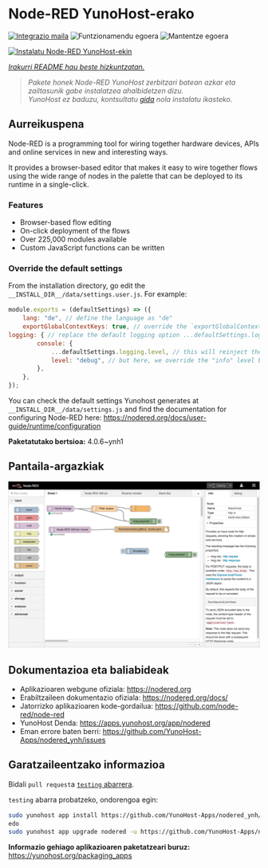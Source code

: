 <!--
Ohart ongi: README hau automatikoki sortu da <https://github.com/YunoHost/apps/tree/master/tools/readme_generator>ri esker
EZ editatu eskuz.
-->

# Node-RED YunoHost-erako

[![Integrazio maila](https://apps.yunohost.org/badge/integration/nodered)](https://ci-apps.yunohost.org/ci/apps/nodered/)
![Funtzionamendu egoera](https://apps.yunohost.org/badge/state/nodered)
![Mantentze egoera](https://apps.yunohost.org/badge/maintained/nodered)

[![Instalatu Node-RED YunoHost-ekin](https://install-app.yunohost.org/install-with-yunohost.svg)](https://install-app.yunohost.org/?app=nodered)

*[Irakurri README hau beste hizkuntzatan.](./ALL_README.md)*

> *Pakete honek Node-RED YunoHost zerbitzari batean azkar eta zailtasunik gabe instalatzea ahalbidetzen dizu.*  
> *YunoHost ez baduzu, kontsultatu [gida](https://yunohost.org/install) nola instalatu ikasteko.*

## Aurreikuspena

Node-RED is a programming tool for wiring together hardware devices, APIs and online services in new and interesting ways.

It provides a browser-based editor that makes it easy to wire together flows using the wide range of nodes in the palette that can be deployed to its runtime in a single-click.

### Features

- Browser-based flow editing
- On-click deployment of the flows
- Over 225,000 modules available
- Custom JavaScript functions can be written

### Override the default settings

From the installation directory, go edit the `__INSTALL_DIR__/data/settings.user.js`. For example:

```js
module.exports = (defaultSettings) => ({
    lang: "de", // define the language as "de"
    exportGlobalContextKeys: true, // override the `exportGlobalContextKeys` value
logging: { // replace the default logging option ...defaultSettings.logging, // this will reinject the default settings in logging
        console: {
            ...defaultSettings.logging.level, // this will reinject the default settings in logging.console
            level: "debug", // but here, we override the "info" level by "debug"
        },
    },
});
```

You can check the default settings Yunohost generates at `__INSTALL_DIR__/data/settings.js` and find the documentation for configuring Node-RED here: <https://nodered.org/docs/user-guide/runtime/configuration>


**Paketatutako bertsioa:** 4.0.6~ynh1

## Pantaila-argazkiak

![Node-RED(r)en pantaila-argazkia](./doc/screenshots/screenshot.jpg)

## Dokumentazioa eta baliabideak

- Aplikazioaren webgune ofiziala: <https://nodered.org>
- Erabiltzaileen dokumentazio ofiziala: <https://nodered.org/docs/>
- Jatorrizko aplikazioaren kode-gordailua: <https://github.com/node-red/node-red>
- YunoHost Denda: <https://apps.yunohost.org/app/nodered>
- Eman errore baten berri: <https://github.com/YunoHost-Apps/nodered_ynh/issues>

## Garatzaileentzako informazioa

Bidali `pull request`a [`testing` abarrera](https://github.com/YunoHost-Apps/nodered_ynh/tree/testing).

`testing` abarra probatzeko, ondorengoa egin:

```bash
sudo yunohost app install https://github.com/YunoHost-Apps/nodered_ynh/tree/testing --debug
edo
sudo yunohost app upgrade nodered -u https://github.com/YunoHost-Apps/nodered_ynh/tree/testing --debug
```

**Informazio gehiago aplikazioaren paketatzeari buruz:** <https://yunohost.org/packaging_apps>
